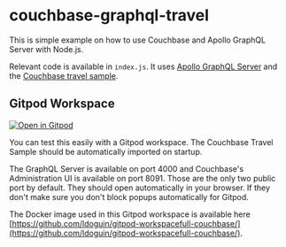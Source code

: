 # couchbase-graphql-travel

This is simple example on how to use Couchbase and Apollo GraphQL Server with Node.js.

Relevant code is available in `index.js`. It uses [Apollo GraphQL Server](https://www.apollographql.com/docs/apollo-server/getting-started/) and the [Couchbase travel sample](https://docs.couchbase.com/java-sdk/current/ref/travel-app-data-model.html).

## Gitpod Workspace

[![Open in Gitpod](https://gitpod.io/button/open-in-gitpod.svg)](https://gitpod.io/#https://github.com/ldoguin/couchbase-graphql-travel)


You can test this easily with a Gitpod workspace. The Couchbase Travel Sample should be automatically imported on startup.

The GraphQL Server is available on port 4000 and Couchbase's Administration UI is available on port 8091. Those are the only two public port by default. They should open automatically in your browser. If they don't make sure you don't block popups automatically for Gitpod.

The Docker image used in this Gitpod workspace is available here [https://github.com/ldoguin/gitpod-workspacefull-couchbase/](https://github.com/ldoguin/gitpod-workspacefull-couchbase/).
